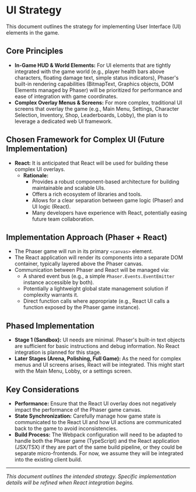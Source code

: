 # UI Strategy

This document outlines the strategy for implementing User Interface (UI) elements in the game.

## Core Principles
-   **In-Game HUD & World Elements:** For UI elements that are tightly integrated with the game world (e.g., player health bars above characters, floating damage text, simple status indicators), Phaser's built-in rendering capabilities (BitmapText, Graphics objects, DOM Elements managed by Phaser) will be prioritized for performance and ease of integration with game coordinates.
-   **Complex Overlay Menus & Screens:** For more complex, traditional UI screens that overlay the game (e.g., Main Menu, Settings, Character Selection, Inventory, Shop, Leaderboards, Lobby), the plan is to leverage a dedicated web UI framework.

## Chosen Framework for Complex UI (Future Implementation)
-   **React:** It is anticipated that React will be used for building these complex UI overlays.
    -   **Rationale:**
        -   Provides a robust component-based architecture for building maintainable and scalable UIs.
        -   Offers a rich ecosystem of libraries and tools.
        -   Allows for a clear separation between game logic (Phaser) and UI logic (React).
        -   Many developers have experience with React, potentially easing future team collaboration.

## Implementation Approach (Phaser + React)
-   The Phaser game will run in its primary `<canvas>` element.
-   The React application will render its components into a separate DOM container, typically layered above the Phaser canvas.
-   Communication between Phaser and React will be managed via:
    -   A shared event bus (e.g., a simple `Phaser.Events.EventEmitter` instance accessible by both).
    -   Potentially a lightweight global state management solution if complexity warrants it.
    -   Direct function calls where appropriate (e.g., React UI calls a function exposed by the Phaser game instance).

## Phased Implementation
-   **Stage 1 (Sandbox):** UI needs are minimal. Phaser's built-in text objects are sufficient for basic instructions and debug information. No React integration is planned for this stage.
-   **Later Stages (Arena, Polishing, Full Game):** As the need for complex menus and UI screens arises, React will be integrated. This might start with the Main Menu, Lobby, or a settings screen.

## Key Considerations
-   **Performance:** Ensure that the React UI overlay does not negatively impact the performance of the Phaser game canvas.
-   **State Synchronization:** Carefully manage how game state is communicated to the React UI and how UI actions are communicated back to the game to avoid inconsistencies.
-   **Build Process:** The Webpack configuration will need to be adapted to handle both the Phaser game (TypeScript) and the React application (JSX/TSX) if they are part of the same build pipeline, or they could be separate micro-frontends. For now, we assume they will be integrated into the existing client build.

---
*This document outlines the intended strategy. Specific implementation details will be refined when React integration begins.*
